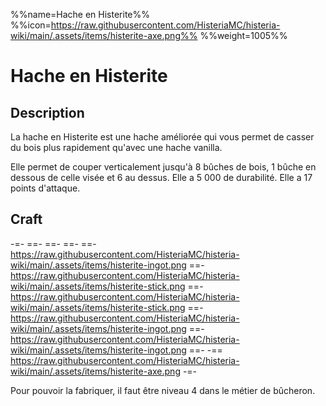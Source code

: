 %%name=Hache en Histerite%%
%%icon=https://raw.githubusercontent.com/HisteriaMC/histeria-wiki/main/.assets/items/histerite-axe.png%%
%%weight=1005%%


# Hache en Histerite

## Description

La hache en Histerite est une hache améliorée qui vous permet de casser du bois plus rapidement qu'avec une hache vanilla.

Elle permet de couper verticalement jusqu'à 8 bûches de bois, 1 bûche en dessous de celle visée et 6 au dessus.
Elle a 5 000 de durabilité.
Elle a 17 points d'attaque.


## Craft

-=-
 ==- 
 ==- 
 ==- 
 ==- https://raw.githubusercontent.com/HisteriaMC/histeria-wiki/main/.assets/items/histerite-ingot.png
 ==- https://raw.githubusercontent.com/HisteriaMC/histeria-wiki/main/.assets/items/histerite-stick.png
 ==- https://raw.githubusercontent.com/HisteriaMC/histeria-wiki/main/.assets/items/histerite-stick.png
 ==- https://raw.githubusercontent.com/HisteriaMC/histeria-wiki/main/.assets/items/histerite-ingot.png
 ==- https://raw.githubusercontent.com/HisteriaMC/histeria-wiki/main/.assets/items/histerite-ingot.png
 ==- 
 -== https://raw.githubusercontent.com/HisteriaMC/histeria-wiki/main/.assets/items/histerite-axe.png
-=-

Pour pouvoir la fabriquer, il faut être niveau 4 dans le métier de bûcheron.

